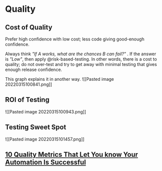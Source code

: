 # Quality
## Cost of Quality 

Prefer high confidence with low cost; less code giving good-enough confidence. 

Always think *"If A works, what are the chances B can fail?"* . If the answer is *"Low"*, then apply @risk-based-testing. In other words, there is a cost to quality; do not over-test and try to get away with minimal testing that gives enough release confidence. 

This graph explains it in another way.
![[Pasted image 20220315100841.png]]


## ROI of Testing
![[Pasted image 20220315100943.png]]


## Testing Sweet Spot
![[Pasted image 20220315101457.png]]


## [10 Quality Metrics That Let You know Your Automation Is Successful](https://theqaconnection.com/2021/12/10/10-quality-metrics-that-let-you-know-your-automation-is-successful/)

